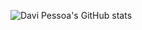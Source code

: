![Davi Pessoa's GitHub stats](https://github-readme-stats.vercel.app/api?username=davipess93&show_icons=true&theme=dark)

<!--
### Hi there 👋

**davipess93/davipess93** is a ✨ _special_ ✨ repository because its `README.md` (this file) appears on your GitHub profile.

Here are some ideas to get you started:

- 🔭 I’m currently working on ...
- 🌱 I’m currently learning ...
- 👯 I’m looking to collaborate on ...
- 🤔 I’m looking for help with ...
- 💬 Ask me about ...
- 📫 How to reach me: ...
- 😄 Pronouns: ...
- ⚡ Fun fact: ...
-->
